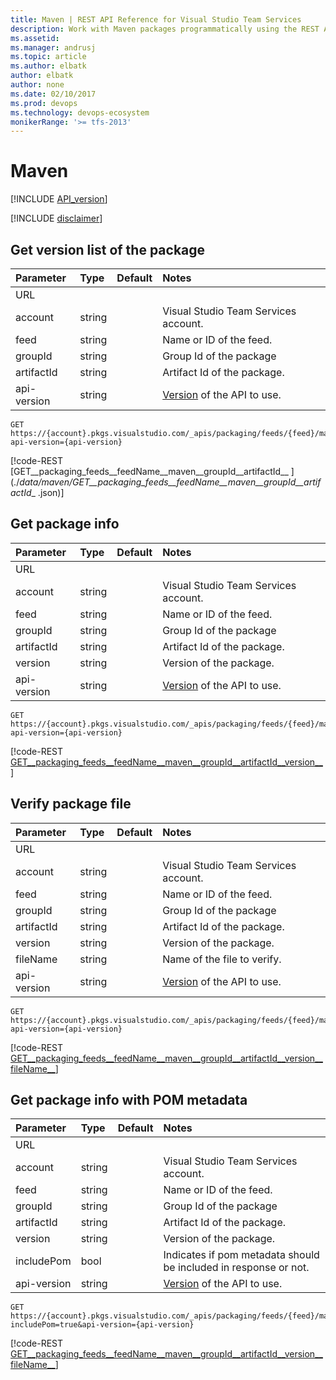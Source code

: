 ```yaml
---
title: Maven | REST API Reference for Visual Studio Team Services
description: Work with Maven packages programmatically using the REST APIs for Visual Studio Team Services.
ms.assetid:
ms.manager: andrusj
ms.topic: article
ms.author: elbatk
author: elbatk
author: none
ms.date: 02/10/2017
ms.prod: devops
ms.technology: devops-ecosystem
monikerRange: '>= tfs-2013'
---
```

# Maven

[!INCLUDE [API_version](../_data/version3-preview1.md)]

[!INCLUDE [disclaimer](../_data/disclaimer.md)]

## Get version list of the package

| Parameter             | Type    | Default   | Notes
|:----------------------|:--------|:----------|:---------------------------------------------------------------------------------------------------
| URL
| account               | string  |           | Visual Studio Team Services account.
| feed                  | string  |           | Name or ID of the feed.
| groupId               | string  |           | Group Id of the package
| artifactId            | string  |           | Artifact Id of the package.
| api-version           | string  |           | [Version](../../concepts/rest-api-versioning.md) of the API to use.

```no-highlight
GET https://{account}.pkgs.visualstudio.com/_apis/packaging/feeds/{feed}/maven/{groupId}/{artifactId}?api-version={api-version}
```

[!code-REST [GET__packaging_feeds__feedName__maven__groupId__artifactId__ ](./_data/maven/GET__packaging_feeds__feedName__maven__groupId__artifactId__ .json)]

## Get package info

| Parameter             | Type    | Default   | Notes
|:----------------------|:--------|:----------|:---------------------------------------------------------------------------------------------------
| URL
| account               | string  |           | Visual Studio Team Services account.
| feed                  | string  |           | Name or ID of the feed.
| groupId               | string  |           | Group Id of the package
| artifactId            | string  |           | Artifact Id of the package.
| version               | string  |           | Version of the package.
| api-version           | string  |           | [Version](../../concepts/rest-api-versioning.md) of the API to use.

```no-highlight
GET https://{account}.pkgs.visualstudio.com/_apis/packaging/feeds/{feed}/maven/{groupId}/{artifactId}/{version}?api-version={api-version}
```

[!code-REST [GET__packaging_feeds__feedName__maven__groupId__artifactId__version__](./_data/maven/GET__packaging_feeds__feedName__maven__groupId__artifactId__version__.json)]

## Verify package file 

| Parameter             | Type    | Default   | Notes
|:----------------------|:--------|:----------|:---------------------------------------------------------------------------------------------------
| URL
| account               | string  |           | Visual Studio Team Services account.
| feed                  | string  |           | Name or ID of the feed.
| groupId               | string  |           | Group Id of the package
| artifactId            | string  |           | Artifact Id of the package.
| version               | string  |           | Version of the package.
| fileName              | string  |           | Name of the file to verify.
| api-version           | string  |           | [Version](../../concepts/rest-api-versioning.md) of the API to use.

```no-highlight
GET https://{account}.pkgs.visualstudio.com/_apis/packaging/feeds/{feed}/maven/{groupId}/{artifactId}/{version}/{fileName}?api-version={api-version}
```

[!code-REST [GET__packaging_feeds__feedName__maven__groupId__artifactId__version__fileName__](./_data/maven/GET__packaging_feeds__feedName__maven__groupId__artifactId__version__fileName__.json)]

## Get package info with POM metadata

| Parameter             | Type    | Default   | Notes
|:----------------------|:--------|:----------|:---------------------------------------------------------------------------------------------------
| URL
| account               | string  |           | Visual Studio Team Services account.
| feed                  | string  |           | Name or ID of the feed.
| groupId               | string  |           | Group Id of the package
| artifactId            | string  |           | Artifact Id of the package.
| version               | string  |           | Version of the package.
| includePom            | bool    |           | Indicates if pom metadata should be included in response or not.
| api-version           | string  |           | [Version](../../concepts/rest-api-versioning.md) of the API to use.

```no-highlight
GET https://{account}.pkgs.visualstudio.com/_apis/packaging/feeds/{feed}/maven/{groupId}/{artifactId}/{version}?includePom=true&api-version={api-version}
```

[!code-REST [GET__packaging_feeds__feedName__maven__groupId__artifactId__version__fileName__](./_data/maven/GET__packaging_feeds__feedName__maven__groupId__artifactId__version__pom__.json)]
